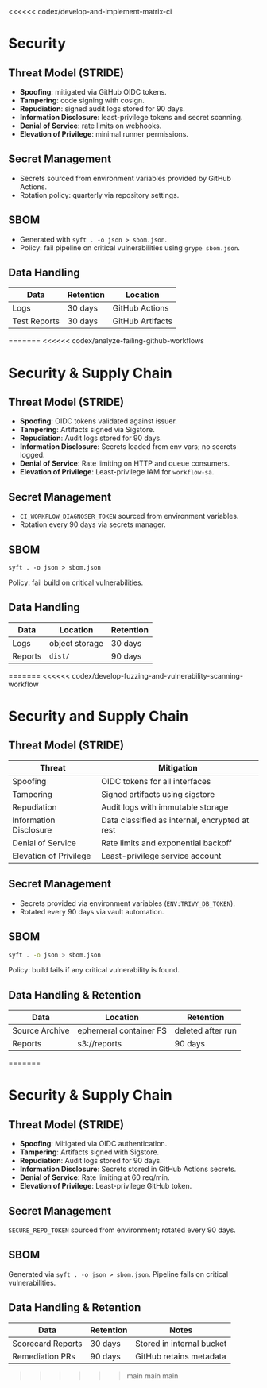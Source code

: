 <<<<<< codex/develop-and-implement-matrix-ci
# Security

## Threat Model (STRIDE)
- **Spoofing**: mitigated via GitHub OIDC tokens.
- **Tampering**: code signing with cosign.
- **Repudiation**: signed audit logs stored for 90 days.
- **Information Disclosure**: least-privilege tokens and secret scanning.
- **Denial of Service**: rate limits on webhooks.
- **Elevation of Privilege**: minimal runner permissions.

## Secret Management
- Secrets sourced from environment variables provided by GitHub Actions.
- Rotation policy: quarterly via repository settings.

## SBOM
- Generated with `syft . -o json > sbom.json`.
- Policy: fail pipeline on critical vulnerabilities using `grype sbom.json`.

## Data Handling
| Data | Retention | Location |
|------|-----------|----------|
| Logs | 30 days   | GitHub Actions | 
| Test Reports | 30 days | GitHub Artifacts |
=======
<<<<<< codex/analyze-failing-github-workflows
# Security & Supply Chain

## Threat Model (STRIDE)
- **Spoofing**: OIDC tokens validated against issuer.
- **Tampering**: Artifacts signed via Sigstore.
- **Repudiation**: Audit logs stored for 90 days.
- **Information Disclosure**: Secrets loaded from env vars; no secrets logged.
- **Denial of Service**: Rate limiting on HTTP and queue consumers.
- **Elevation of Privilege**: Least-privilege IAM for `workflow-sa`.

## Secret Management
- `CI_WORKFLOW_DIAGNOSER_TOKEN` sourced from environment variables.
- Rotation every 90 days via secrets manager.

## SBOM
```
syft . -o json > sbom.json
```
Policy: fail build on critical vulnerabilities.

## Data Handling
| Data | Location | Retention |
|------|----------|-----------|
| Logs | object storage | 30 days |
| Reports | `dist/` | 90 days |
=======
<<<<<< codex/develop-fuzzing-and-vulnerability-scanning-workflow
# Security and Supply Chain

## Threat Model (STRIDE)
| Threat | Mitigation |
|--------|------------|
| Spoofing | OIDC tokens for all interfaces |
| Tampering | Signed artifacts using sigstore |
| Repudiation | Audit logs with immutable storage |
| Information Disclosure | Data classified as internal, encrypted at rest |
| Denial of Service | Rate limits and exponential backoff |
| Elevation of Privilege | Least-privilege service account |

## Secret Management
- Secrets provided via environment variables (`ENV:TRIVY_DB_TOKEN`).
- Rotated every 90 days via vault automation.

## SBOM
```bash
syft . -o json > sbom.json
```
Policy: build fails if any critical vulnerability is found.

## Data Handling & Retention
| Data | Location | Retention |
|------|----------|-----------|
| Source Archive | ephemeral container FS | deleted after run |
| Reports | s3://reports | 90 days |
=======
# Security & Supply Chain

## Threat Model (STRIDE)
- **Spoofing**: Mitigated via OIDC authentication.
- **Tampering**: Artifacts signed with Sigstore.
- **Repudiation**: Audit logs stored for 90 days.
- **Information Disclosure**: Secrets stored in GitHub Actions secrets.
- **Denial of Service**: Rate limiting at 60 req/min.
- **Elevation of Privilege**: Least-privilege GitHub token.

## Secret Management
`SECURE_REPO_TOKEN` sourced from environment; rotated every 90 days.

## SBOM
Generated via `syft . -o json > sbom.json`. Pipeline fails on critical vulnerabilities.

## Data Handling & Retention
| Data | Retention | Notes |
|------|-----------|-------|
| Scorecard Reports | 30 days | Stored in internal bucket |
| Remediation PRs | 90 days | GitHub retains metadata |
>>>>>> main
>>>>>> main
>>>>>> main
